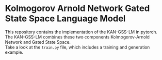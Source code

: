 # Kolmogorov Arnold Network Gated State Space Language Model

This repository contains the implementation of the KAN-GSS-LM in pytorch.<br>
The KAN-GSS-LM combines these two components Kolmogorov-Arnold Network and Gated State Space.<br>
Take a look at the `train.py` file, which includes a training and generation example.
